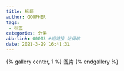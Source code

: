 ```yaml
---
title: 标题
author: GOOPHER
tags: 
 - 标签
categories: 分类
abbrlink: 00003 #短链接 记得改
date: 2021-3-29 16:41:31
---
```

{% gallery center, 1 %}
图片
{% endgallery %}